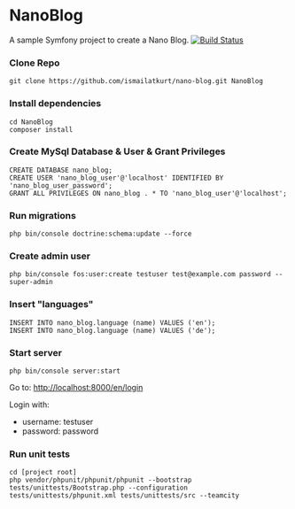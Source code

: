 NanoBlog
========

A sample Symfony project to create a Nano Blog. [![Build Status](https://travis-ci.org/ismailatkurt/nano-blog.svg?branch=master)](https://travis-ci.org/ismailatkurt/nano-blog)

### Clone Repo
```
git clone https://github.com/ismailatkurt/nano-blog.git NanoBlog
```

### Install dependencies
```
cd NanoBlog
composer install
```

### Create MySql Database & User & Grant Privileges

```
CREATE DATABASE nano_blog;
CREATE USER 'nano_blog_user'@'localhost' IDENTIFIED BY 'nano_blog_user_password';
GRANT ALL PRIVILEGES ON nano_blog . * TO 'nano_blog_user'@'localhost';
```

### Run migrations
```
php bin/console doctrine:schema:update --force
```

### Create admin user
```
php bin/console fos:user:create testuser test@example.com password --super-admin
```

### Insert "languages"
```
INSERT INTO nano_blog.language (name) VALUES ('en');
INSERT INTO nano_blog.language (name) VALUES ('de');
```

### Start server
```
php bin/console server:start
```

Go to: [http://localhost:8000/en/login](http://localhost:8000/en/login)

Login with:
 - username: testuser
 - password: password

### Run unit tests
```
cd [project root]
php vendor/phpunit/phpunit/phpunit --bootstrap tests/unittests/Bootstrap.php --configuration tests/unittests/phpunit.xml tests/unittests/src --teamcity
```



